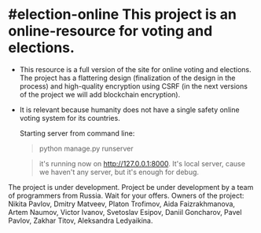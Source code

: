#election-online
This project is an online-resource for voting and elections. 
============================================================

 + This resource is a full version of the site for online voting and elections. The project has a flattering design (finalization of the design in the process) and high-quality encryption using CSRF (in the next versions of the project we will add blockchain encryption).
 
 + It is relevant because humanity does not have a single safety online voting system for its countries.
  
 
   Starting server from command line:
   > python manage.py runserver
   
   > it's running now on http://127.0.0.1:8000. It's local server, cause we haven't any server, but it's enough for debug.
  
  
  
  The project is under development. Project be under development by a team of programmers from Russia. Wait for your offers. Owners of the project: Nikita Pavlov, Dmitry Matveev, Platon Trofimov, Aida Faizrakhmanova, Artem Naumov, Victor Ivanov, Svetoslav Esipov, Daniil Goncharov, Pavel Pavlov, Zakhar Titov, Aleksandra Ledyaikina. 
